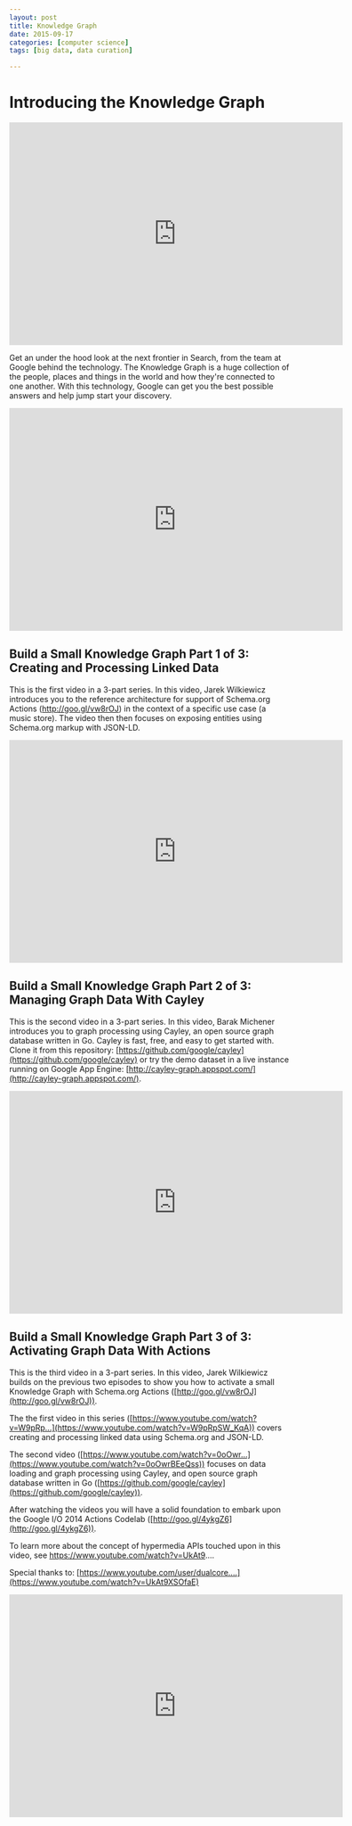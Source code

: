 ```yaml
---
layout: post
title: Knowledge Graph
date: 2015-09-17
categories: [computer science]
tags: [big data, data curation]

---
```



# Introducing the Knowledge Graph

<iframe width="600" height="400" src="https://www.youtube.com/embed/Ymo4knt44dA" frameborder="0" allowfullscreen></iframe>

Get an under the hood look at the next frontier in Search, from the team at Google behind the technology. The Knowledge Graph is a huge collection of the people, places and things in the world and how they're connected to one another. With this technology, Google can get you the best possible answers and help jump start your discovery.

<iframe width="600" height="400" src="https://www.youtube.com/embed/mmQl6VGvX-c?list=PLOU2XLYxmsII2vIhzAyW6eouf62ur2Z2q" frameborder="0" allowfullscreen></iframe>



## Build a Small Knowledge Graph Part 1 of 3: Creating and Processing Linked Data

This is the first video in a 3-part series. In this video, Jarek Wilkiewicz introduces you to the reference architecture for support of Schema.org Actions (http://goo.gl/vw8rOJ) in the context of a specific use case (a music store). The video then then focuses on exposing entities using Schema.org markup with JSON-LD. 

<iframe width="600" height="400" src="https://www.youtube.com/embed/W9pRpSW_KqA?list=PLOU2XLYxmsII2vIhzAyW6eouf62ur2Z2q" frameborder="0" allowfullscreen></iframe>

## Build a Small Knowledge Graph Part 2 of 3: Managing Graph Data With Cayley

This is the second video in a 3-part series. In this video, Barak Michener introduces you to graph processing using Cayley, an open source graph database written in Go. Cayley is fast, free, and easy to get started with. Clone it from this repository: [https://github.com/google/cayley](https://github.com/google/cayley) or try the demo dataset in a live instance running on Google App Engine: [http://cayley-graph.appspot.com/](http://cayley-graph.appspot.com/). 

<iframe width="600" height="400" src="https://www.youtube.com/embed/0oOwrBEeQss?list=PLOU2XLYxmsII2vIhzAyW6eouf62ur2Z2q" frameborder="0" allowfullscreen></iframe>

## Build a Small Knowledge Graph Part 3 of 3: Activating Graph Data With Actions

This is the third video in a 3-part series. In this video, Jarek Wilkiewicz builds on the previous two episodes to show you how to activate a small Knowledge Graph with Schema.org Actions ([http://goo.gl/vw8rOJ](http://goo.gl/vw8rOJ)). 

The the first video in this series ([https://www.youtube.com/watch?v=W9pRp...](https://www.youtube.com/watch?v=W9pRpSW_KqA)) covers creating and processing linked data using Schema.org and JSON-LD. 

The second video ([https://www.youtube.com/watch?v=0oOwr...](https://www.youtube.com/watch?v=0oOwrBEeQss)) focuses on data loading and graph processing using Cayley, and open source graph database written in Go ([https://github.com/google/cayley](https://github.com/google/cayley)). 

After watching the videos you will have a solid foundation to embark upon the Google I/O 2014 Actions Codelab ([http://goo.gl/4ykgZ6](http://goo.gl/4ykgZ6)).

To learn more about the concept of hypermedia APIs touched upon in this video, see https://www.youtube.com/watch?v=UkAt9....

Special thanks to: [https://www.youtube.com/user/dualcore....](https://www.youtube.com/watch?v=UkAt9XSOfaE)

<iframe width="600" height="400" src="https://www.youtube.com/embed/KB94dIamAQc?list=PLOU2XLYxmsII2vIhzAyW6eouf62ur2Z2q" frameborder="0" allowfullscreen></iframe>